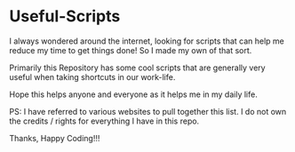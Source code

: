 Useful-Scripts
====

I always wondered around the internet, looking for scripts that can help me reduce my time to get things done! So I made my own of that sort.

Primarily this Repository has some cool scripts that are generally very useful when taking shortcuts in our work-life.

Hope this helps anyone and everyone as it helps me in my daily life.

PS: I have referred to various websites to pull together this list. I do not own the credits / rights for everything I have in this repo.

Thanks,
Happy Coding!!!


